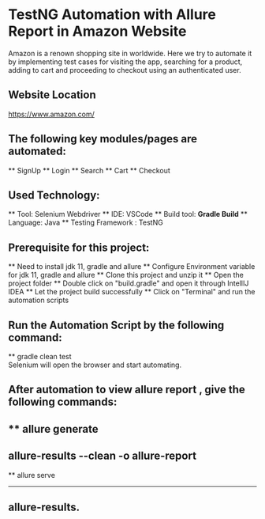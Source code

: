 # TestNG Automation with Allure Report in Amazon Website
Amazon is a renown shopping site in worldwide. Here we try to automate it by implementing test cases for visiting the app, searching for a product, adding to cart and proceeding to checkout using an authenticated user.
## Website Location
https://www.amazon.com/

## The following key modules/pages are automated:

** SignUp
** Login
** Search
** Cart
** Checkout

## Used Technology:
** Tool: Selenium Webdriver
** IDE: VSCode
** Build tool: <b>Gradle Build</b>
** Language: Java
** Testing Framework : TestNG
## Prerequisite for this project:
** Need to install jdk 11, gradle and allure
** Configure Environment variable for jdk 11, gradle and allure
** Clone this project and unzip it
** Open the project folder
** Double click on "build.gradle" and open it through IntellIJ IDEA
** Let the project build successfully
** Click on "Terminal" and run the automation scripts

## Run the Automation Script by the following command:
** gradle clean test <br>
Selenium will open the browser and start automating.
## After automation to view allure report , give the following commands:
** allure generate <br>
--------------------------
allure-results --clean -o allure-report
--------------------------

** allure serve <br>

--------------------------
allure-results.
--------------------------
